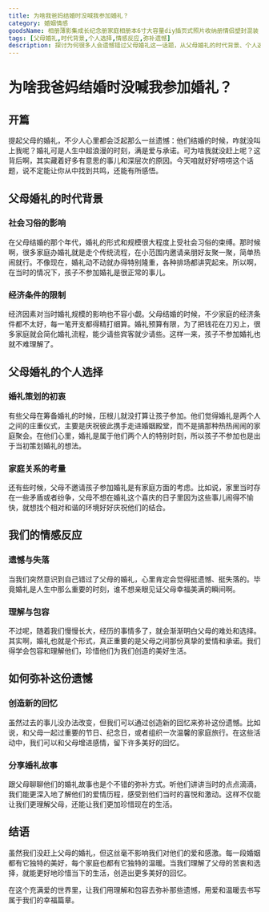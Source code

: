 ```yaml
---
title: 为啥我爸妈结婚时没喊我参加婚礼？
category: 婚姻情感
goodsName: 相册薄影集成长纪念册家庭相册本6寸大容量diy插页式照片收纳册情侣塑封混装 全6寸600张 【平安喜乐】礼盒90%人购买
tags: [父母婚礼,时代背景,个人选择,情感反应,弥补遗憾]
description: 探讨为何很多人会遗憾错过父母婚礼这一话题，从父母婚礼的时代背景、个人选择出发，分析人们对此的情感反应，并给出弥补遗憾的方法，带你感受家庭情感中的理解与温暖。
---
```


# 为啥我爸妈结婚时没喊我参加婚礼？

## 开篇

提起父母的婚礼，不少人心里都会泛起那么一丝遗憾：他们结婚的时候，咋就没叫上我呢？婚礼可是人生中超浪漫的时刻，满是爱与承诺。可为啥我就没赶上呢？这背后啊，其实藏着好多有意思的事儿和深层次的原因。今天咱就好好唠唠这个话题，说不定能让你从中找到共鸣，还能有所感悟。

## 父母婚礼的时代背景

### 社会习俗的影响

在父母结婚的那个年代，婚礼的形式和规模很大程度上受社会习俗的束缚。那时候啊，很多家庭办婚礼就是走个传统流程，在小范围内邀请亲朋好友聚一聚，简单热闹就行。不像现在，婚礼动不动就办得特别隆重，各种排场都讲究起来。所以啊，在当时的情况下，孩子不参加婚礼是很正常的事儿。

### 经济条件的限制

经济因素对当时婚礼规模的影响也不容小觑。父母结婚的时候，不少家庭的经济条件都不太好，每一笔开支都得精打细算。婚礼预算有限，为了把钱花在刀刃上，很多家庭就会简化婚礼流程，能少请些宾客就少请些。这样一来，孩子不参加婚礼也就不难理解了。

## 父母婚礼的个人选择

### 婚礼策划的初衷

有些父母在筹备婚礼的时候，压根儿就没打算让孩子参加。他们觉得婚礼是两个人之间的庄重仪式，主要是庆祝彼此携手走进婚姻殿堂，而不是搞那种热热闹闹的家庭聚会。在他们心里，婚礼是属于他们两个人的特别时刻，所以孩子不参加也是出于当初策划婚礼的想法。

### 家庭关系的考量

还有些时候，父母不邀请孩子参加婚礼是有家庭方面的考虑。比如说，家里当时存在一些矛盾或者纷争，父母不想在婚礼这个喜庆的日子里因为这些事儿闹得不愉快，就想找个相对和谐的环境好好庆祝他们的结合。

## 我们的情感反应

### 遗憾与失落

当我们突然意识到自己错过了父母的婚礼，心里肯定会觉得挺遗憾、挺失落的。毕竟婚礼是人生中那么重要的时刻，谁不想亲眼见证父母幸福美满的瞬间啊。

### 理解与包容

不过呢，随着我们慢慢长大，经历的事情多了，就会渐渐明白父母的难处和选择。其实啊，婚礼也就是个形式，真正重要的是父母之间那份真挚的爱情和承诺。我们得学会包容和理解他们，珍惜他们为我们创造的美好生活。

## 如何弥补这份遗憾

### 创造新的回忆

虽然过去的事儿没办法改变，但我们可以通过创造新的回忆来弥补这份遗憾。比如说，和父母一起过重要的节日、纪念日，或者组织一次温馨的家庭旅行。在这些活动中，我们可以和父母增进感情，留下许多美好的回忆。

### 分享婚礼故事

跟父母聊聊他们的婚礼故事也是个不错的弥补方式。听他们讲讲当时的点点滴滴，我们能更深入地了解他们的爱情历程，感受到他们当时的喜悦和激动。这样不仅能让我们更理解父母，还能让我们更加珍惜现在的生活。

## 结语

虽然我们没赶上父母的婚礼，但这丝毫不影响我们对他们的爱和感激。每一段婚姻都有它独特的美好，每个家庭也都有它独特的温暖。当我们理解了父母的苦衷和选择，就能更好地珍惜当下的生活，创造出更多美好的回忆。

在这个充满爱的世界里，让我们用理解和包容去弥补那些遗憾，用爱和温暖去书写属于我们的幸福篇章。